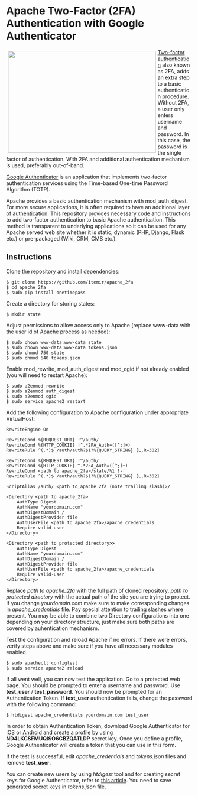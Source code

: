 # Apache Two-Factor (2FA) Authentication with Google Authenticator

<img src='https://raw.githubusercontent.com/itemir/apache_2fa/master/2fa_demo.gif' align='left' width='400' height='276' hspace='5' vspace='5'>

[Two-factor authentication](https://en.wikipedia.org/wiki/Multi-factor_authentication) also known as 2FA, adds an extra step to a basic authentication procedure. Without 2FA, a user only enters username and password. In this case, the password is the single factor of authentication. With 2FA and additional authentication mechanism is used, preferably out-of-band.

[Google Authenticator](https://en.wikipedia.org/wiki/Google_Authenticator) is an application that implements two-factor authentication services using the Time-based One-time Password Algorithm (TOTP).

Apache provides a basic authentication mechanism with mod_auth_digest. For more secure applications, it is often required to have an additional layer of authentication. This repository provides necessary code and instructions to add two-factor authentication to basic Apache authentication. This method is transparent to underlying applications so it can be used for any Apache served web site whether it is static, dynamic (PHP, Django, Flask etc.) or pre-packaged (Wiki, CRM, CMS etc.).

Instructions
---

Clone the repository and install dependencies:

    $ git clone https://github.com/itemir/apache_2fa
    $ cd apache_2fa
    $ sudo pip install onetimepass

Create a directory for storing states:

    $ mkdir state

Adjust permissions to allow access only to Apache (replace www-data with the user id of Apache process as needed):

    $ sudo chown www-data:www-data state
    $ sudo chown www-data:www-data tokens.json
    $ sudo chmod 750 state
    $ sudo chmod 640 tokens.json

Enable mod_rewrite, mod_auth_digest and mod_cgid if not already enabled (you will need to restart Apache):

    $ sudo a2enmod rewrite
    $ sudo a2enmod auth_digest
    $ sudo a2enmod cgid
    $ sudo service apache2 restart

Add the following configuration to Apache configuration under appropriate VirtualHost:

    RewriteEngine On

    RewriteCond %{REQUEST_URI} !^/auth/
    RewriteCond %{HTTP_COOKIE} !^.*2FA_Auth=([^;]+)
    RewriteRule ^(.*)$ /auth/auth?$1?%{QUERY_STRING} [L,R=302]

    RewriteCond %{REQUEST_URI} !^/auth/
    RewriteCond %{HTTP_COOKIE} ^.*2FA_Auth=([^;]+)
    RewriteCond <path to apache_2fa>/state/%1 !-f
    RewriteRule ^(.*)$ /auth/auth?$1?%{QUERY_STRING} [L,R=302]

    ScriptAlias /auth/ <path to_apache 2fa (note trailing slash)>/

    <Directory <path to apache_2fa>
        AuthType Digest
        AuthName "yourdomain.com"
        AuthDigestDomain /
        AuthDigestProvider file
        AuthUserFile <path to apache_2fa>/apache_credentials
        Require valid-user
    </Directory>

    <Directory <path to protected directory>>
        AuthType Digest
        AuthName "yourdomain.com"
        AuthDigestDomain /
        AuthDigestProvider file
        AuthUserFile <path to apache_2fa>/apache_credentials
        Require valid-user
    </Directory>

Replace *path to apache_2fa* with the full path of cloned repository, *path to protected directory* with the actual path of the site you are trying to protect. If you change *yourdomain.com* make sure to make corresponding changes in *apache_credentials* file. Pay special attention to trailing slashes where present. You may be able to combine two Directory configurations into one depending on your directory structure, just make sure both paths are covered by auhentication mechanism.

Test the configuration and reload Apache if no errors. If there were errors, verify steps above and make sure if you have all necessary modules enabled.

    $ sudo apachectl configtest
    $ sudo service apache2 reload

If all went well, you can now test the application. Go to a protected web page. You should be prompted to enter a username and password. Use **test_user** / **test_password**. You should now be prompted for an Authentication Token. If **test_user** authentication fails, change the password with the following command:

    $ htdigest apache_credentials yourdomain.com test_user

In order to obtain Authentication Token, download Google Authenticator for [iOS](https://itunes.apple.com/us/app/google-authenticator/id388497605?mt=8) or [Android](https://play.google.com/store/apps/details?id=com.google.android.apps.authenticator2&hl=en) and create a profile by using **ND4LKCSFMUQISO6CBZQATLDP** secret key. Once you define a profile, Google Authenticator will create a token that you can use in this form.

If the test is successful, edit *apache_credentials* and *tokens.json* files and remove **test_user**.

You can create new users by using *htdigest* tool and for creating secret keys for Google Authenticator, refer to [this article](https://nerdyness2012.wordpress.com/tag/oathtool/). You need to save generated secret keys in *tokens.json* file.
